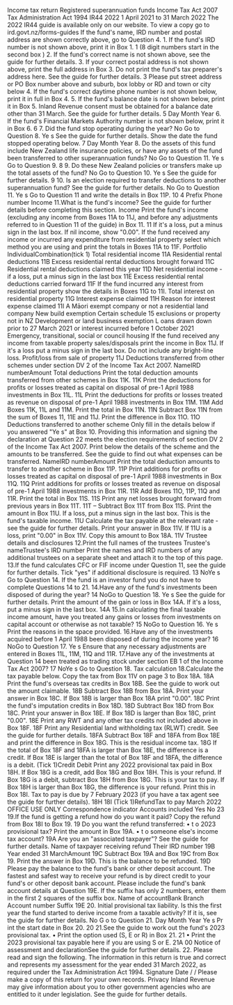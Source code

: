 Income tax return Registered superannuation funds Income Tax Act 2007 Tax Administration Act 1994 IR44 2022 1 April 2021 to 31 March 2022 The 2022 IR44 guide is available only on our website. To view a copy go to ird.govt.nz/forms-guides If the fund's name, IRD number and postal address are shown correctly above, go to Question 4. 1. If the fund's IRD number is not shown above, print it in Box 1. 1 (8 digit numbers start in the second box ) 2. If the fund's correct name is not shown above, see the guide for further details. 3. If your correct postal address is not shown above, print the full address in Box 3. Do not print the fund's tax preparer's address here. See the guide for further details. 3 Please put street address or PO Box number above and suburb, box lobby or RD and town or city below 4. If the fund's correct daytime phone number is not shown below, print it in full in Box 4. 5. If the fund's balance date is not shown below, print it in Box 5. Inland Revenue consent must be obtained for a balance date other than 31 March. See the guide for further details. 5 Day Month Year 6. If the fund's Financial Markets Authority number is not shown below, print it in Box 6. 6 7. Did the fund stop operating during the year? No Go to Question 8. Ye s See the guide for further details. Show the date the fund stopped operating below. 7 Day Month Year 8. Do the assets of this fund include New Zealand life insurance policies, or have any assets of the fund been transferred to other superannuation funds? No Go to Question 11. Ye s Go to Question 9. 8 9. Do these New Zealand policies or transfers make up the total assets of the fund? No Go to Question 10. Ye s See the guide for further details. 9 10. Is an election required to transfer deductions to another superannuation fund? See the guide for further details. No Go to Question 11. Ye s Go to Question 11 and write the details in Box 11P. 10 4 Prefix Phone number Income 11.What is the fund's income? See the guide for further details before completing this section. Income Print the fund's income (excluding any income from Boxes 11A to 11J, and before any adjustments referred to in Question 11 of the guide) in Box 11. 11 If it's a loss, put a minus sign in the last box. If nil income, show "0.00". If the fund received any income or incurred any expenditure from residential property select which method you are using and print the totals in Boxes 11A to 11F. Portfolio IndividualCombination(tick 1) Total residential income 11A Residential rental deductions 11B Excess residential rental deductions brought forward 11C Residential rental deductions claimed this year 11D Net residential income - if a loss, put a minus sign in the last box 11E Excess residential rental deductions carried forward 11F If the fund incurred any interest from residential property show the details in Boxes 11G to 11I. Total interest on residential property 11G Interest expense claimed 11H Reason for interest expense claimed 11I A Māori exempt company or not a residential land company New build exemption Certain schedule 15 exclusions or property not in NZ Development or land business exemption L oans drawn down prior to 27 March 2021 or interest incurred before 1 October 2021 Emergency, transitional, social or council housing If the fund received any income from taxable property sales/disposals print the income in Box 11J. If it's a loss put a minus sign in the last box. Do not include any bright-line loss. Profit/loss from sale of property 11J Deductions transferred from other schemes under section DV 2 of the Income Tax Act 2007. NameIRD numberAmount Total deductions Print the total deduction amounts transferred from other schemes in Box 11K. 11K Print the deductions for profits or losses treated as capital on disposal of pre-1 April 1988 investments in Box 11L. 11L Print the deductions for profits or losses treated as revenue on disposal of pre-1 April 1988 investments in Box 11M. 11M Add Boxes 11K, 11L and 11M. Print the total in Box 11N. 11N Subtract Box 11N from the sum of Boxes 11, 11E and 11J. Print the difference in Box 11O. 11O Deductions transferred to another scheme Only fill in the details below if you answered "Ye s" at Box 10. Providing this information and signing the declaration at Question 22 meets the election requirements of section DV 2 of the Income Tax Act 2007. Print below the details of the scheme and the amounts to be transferred. See the guide to find out what expenses can be transferred. NameIRD numberAmount Print the total deduction amounts to transfer to another scheme in Box 11P. 11P Print additions for profits or losses treated as capital on disposal of pre-1 April 1988 investments in Box 11Q. 11Q Print additions for profits or losses treated as revenue on disposal of pre-1 April 1988 investments in Box 11R. 11R Add Boxes 11O, 11P, 11Q and 11R. Print the total in Box 11S. 11S Print any net losses brought forward from previous years in Box 11T. 11T – Subtract Box 11T from Box 11S. Print the amount in Box 11U. If a loss, put a minus sign in the last box. This is the fund's taxable income. 11U Calculate the tax payable at the relevant rate - see the guide for further details. Print your answer in Box 11V. If 11U is a loss, print "0.00" in Box 11V. Copy this amount to Box 18A. 11V Trustee details and disclosures 12.Print the full names of the trustees Trustee's nameTrustee's IRD number Print the names and IRD numbers of any additional trustees on a separate sheet and attach it to the top of this page. 13.If the fund calculates CFC or FIF income under Question 11, see the guide for further details. Tick "yes" if additional disclosure is required. 13 NoYe s Go to Question 14. If the fund is an investor fund you do not have to complete Questions 14 to 21. 14.Have any of the fund's investments been disposed of during the year? 14 NoGo to Question 18. Ye s See the guide for further details. Print the amount of the gain or loss in Box 14A. If it's a loss, put a minus sign in the last box. 14A 15.In calculating the final taxable income amount, have you treated any gains or losses from investments on capital account or otherwise as not taxable? 15 NoGo to Question 16. Ye s Print the reasons in the space provided. 16.Have any of the investments acquired before 1 April 1988 been disposed of during the income year? 16 NoGo to Question 17. Ye s Ensure that any necessary adjustments are entered in Boxes 11L, 11M, 11Q and 11R. 17.Have any of the investments at Question 14 been treated as trading stock under section EB 1 of the Income Tax Act 2007? 17 NoYe s Go to Question 18. Tax calculation 18.Calculate the tax payable below. Copy the tax from Box 11V on page 3 to Box 18A. 18A Print the fund's overseas tax credits in Box 18B. See the guide to work out the amount claimable. 18B Subtract Box 18B from Box 18A. Print your answer in Box 18C. If Box 18B is larger than Box 18A print "0.00". 18C Print the fund's imputation credits in Box 18D. 18D Subtract Box 18D from Box 18C. Print your answer in Box 18E. If Box 18D is larger than Box 18C, print "0.00". 18E Print any RWT and any other tax credits not included above in Box 18F. 18F Print any Residential land withholding tax (RLWT) credit. See the guide for further details. 18FA Subtract Box 18F and 18FA from Box 18E and print the difference in Box 18G. This is the residual income tax. 18G If the total of Box 18F and 18FA is larger than Box 18E, the difference is a credit. If Box 18E is larger than the total of Box 18F and 18FA, the difference is a debit. (Tick 1)Credit Debit Print any 2022 provisional tax paid in Box 18H. If Box 18G is a credit, add Box 18G and Box 18H. This is your refund. If Box 18G is a debit, subtract Box 18H from Box 18G. This is your tax to pay. If Box 18H is larger than Box 18G, the difference is your refund. Print this in Box 18I. Tax to pay is due by 7 February 2023 (if you have a tax agent see the guide for further details). 18H 18I (Tick 1)RefundTax to pay March 2022 OFFICE USE ONLY Correspondence indicator Accounts included Yes No 23 19.If the fund is getting a refund how do you want it paid? Copy the refund from Box 18I to Box 19. 19 Do you want the refund transferred: • t o 2023 provisional tax? Print the amount in Box 19A. • t o someone else's income tax account? 19A Are you an "associated taxpayer"? See the guide for further details. Name of taxpayer receiving refund Their IRD number 19B Year ended 31 MarchAmount 19C Subtract Box 19A and Box 19C from Box 19. Print the answer in Box 19D. This is the balance to be refunded. 19D Please pay the balance to the fund's bank or other deposit account. The fastest and safest way to receive your refund is by direct credit to your fund's or other deposit bank account. Please include the fund's bank account details at Question 19E. If the suffix has only 2 numbers, enter them in the first 2 squares of the suffix box. Name of accountBank Branch Account number Suffix 19E 20. Initial provisional tax liability. Is this the first year the fund started to derive income from a taxable activity? If it is, see the guide for further details. No G o to Question 21. Day Month Year Ye s Pr int the start date in Box 20. 20 21.See the guide to work out the fund's 2023 provisional tax. • Print the option used (S, E or R) in Box 21. 21 • Print the 2023 provisional tax payable here if you are using S or E. 21A 00 Notice of assessment and declarationSee the guide for further details. 22. Please read and sign the following. The information in this return is true and correct and represents my assessment for the year ended 31 March 2022, as required under the Tax Administration Act 1994. Signature Date / / Please make a copy of this return for your own records. Privacy Inland Revenue may give information about you to other government agencies who are entitled to it under legislation. See the guide for further details.